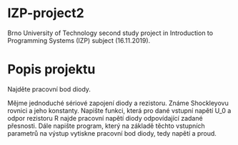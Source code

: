 # IZP-project2
Brno University of Technology second study project in Introduction to Programming Systems (IZP) subject (16.11.2019).

# Popis projektu
Najděte pracovní bod diody.

Mějme jednoduché sériové zapojení diody a rezistoru. Známe Shockleyovu rovnici a jeho konstanty. Napište funkci, která pro dané vstupní napětí U_0 a odpor rezistoru R najde pracovní napětí diody odpovídající zadané přesnosti. Dále napište program, který na základě těchto vstupních parametrů na výstup vytiskne pracovní bod diody, tedy napětí a proud.
